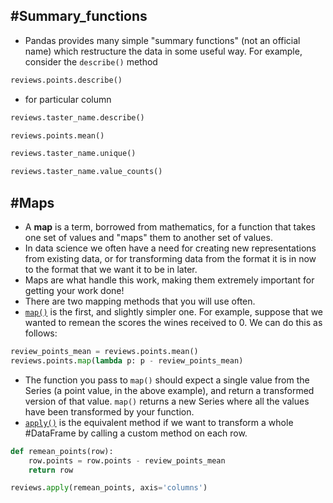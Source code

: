 
## #Summary_functions

- Pandas provides many simple "summary functions" (not an official name) which restructure the data in some useful way. For example, consider the `describe()` method
```python
reviews.points.describe()
```

- for particular column
```python
reviews.taster_name.describe()
```

```python
reviews.points.mean()
```

```python
reviews.taster_name.unique()
```

```python
reviews.taster_name.value_counts()
```

## #Maps

- A **map** is a term, borrowed from mathematics, for a function that takes one set of values and "maps" them to another set of values. 
- In data science we often have a need for creating new representations from existing data, or for transforming data from the format it is in now to the format that we want it to be in later. 
- Maps are what handle this work, making them extremely important for getting your work done!
- There are two mapping methods that you will use often.
- [`map()`](https://pandas.pydata.org/pandas-docs/stable/generated/pandas.Series.map.html) is the first, and slightly simpler one. For example, suppose that we wanted to remean the scores the wines received to 0. We can do this as follows:

```python
review_points_mean = reviews.points.mean()
reviews.points.map(lambda p: p - review_points_mean)
```

- The function you pass to `map()` should expect a single value from the Series (a point value, in the above example), and return a transformed version of that value. `map()` returns a new Series where all the values have been transformed by your function.
- [`apply()`](https://pandas.pydata.org/pandas-docs/stable/generated/pandas.DataFrame.apply.html) is the equivalent method if we want to transform a whole #DataFrame by calling a custom method on each row.

```python
def remean_points(row):
    row.points = row.points - review_points_mean
    return row

reviews.apply(remean_points, axis='columns')
```

